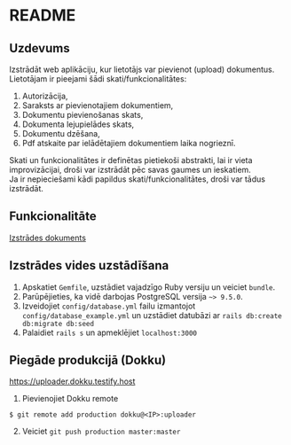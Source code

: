 # README

## Uzdevums
Izstrādāt web aplikāciju, kur lietotājs var pievienot (upload) dokumentus.  
Lietotājam ir pieejami šādi skati/funkcionalitātes:

1. Autorizācija,
2. Saraksts ar pievienotajiem dokumentiem,
3. Dokumentu pievienošanas skats,
4. Dokumenta lejupielādes skats,
5. Dokumentu dzēšana,
6. Pdf atskaite par ielādētajiem dokumentiem laika nogrieznī.

Skati un funkcionalitātes ir definētas pietiekoši abstrakti, lai ir vieta improvizācijai, droši var izstrādāt pēc savas gaumes un ieskatiem.  
Ja ir nepieciešami kādi papildus skati/funkcionalitātes, droši var tādus izstrādāt.

## Funkcionalitāte

[Izstrādes dokuments](https://goo.gl/R7qnmZ)

## Izstrādes vides uzstādīšana
1. Apskatiet `Gemfile`, uzstādiet vajadzīgo Ruby versiju un veiciet `bundle`.  
2. Parūpējieties, ka vidē darbojas PostgreSQL versija `~> 9.5.0`.  
3. Izveidojiet `config/database.yml` failu izmantojot `config/database_example.yml` un uzstādiet datubāzi ar `rails db:create db:migrate db:seed`
4. Palaidiet `rails s` un apmeklējiet `localhost:3000`

## Piegāde produkcijā (Dokku)
https://uploader.dokku.testify.host

1. Pievienojiet Dokku remote

  ```
  $ git remote add production dokku@<IP>:uploader  
  ```

2. Veiciet `git push production master:master`
